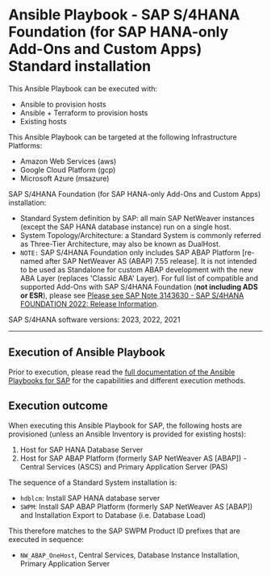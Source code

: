 # Ansible Playbook - SAP S/4HANA Foundation (for SAP HANA-only Add-Ons and Custom Apps) Standard installation

This Ansible Playbook can be executed with:
- Ansible to provision hosts
- Ansible + Terraform to provision hosts
- Existing hosts

This Ansible Playbook can be targeted at the following Infrastructure Platforms:
- Amazon Web Services (aws)
- Google Cloud Platform (gcp)
- Microsoft Azure (msazure)

SAP S/4HANA Foundation (for SAP HANA-only Add-Ons and Custom Apps) installation:
- Standard System definition by SAP: all main SAP NetWeaver instances (except the SAP HANA database instance) run on a single host.
- System Topology/Architecture: a Standard System is commonly referred as Three-Tier Architecture, may also be known as DualHost.
- `NOTE:` SAP S/4HANA Foundation only includes SAP ABAP Platform [re-named after SAP NetWeaver AS (ABAP) 7.55 release]. It is not intended to be used as Standalone for custom ABAP development with the new ABA Layer (replaces 'Classic ABA' Layer). For full list of compatible and supported Add-Ons with SAP S/4HANA Foundation (**not including ADS or ESR**), please see [Please see SAP Note 3143630 - SAP S/4HANA FOUNDATION 2022: Release Information](https://me.sap.com/notes/3143630).

SAP S/4HANA software versions:
2023, 2022, 2021

---

## Execution of Ansible Playbook

Prior to execution, please read the [full documentation of the Ansible Playbooks for SAP](../docs/README.md) for the capabilities and different execution methods.

## Execution outcome

When executing this Ansible Playbook for SAP, the following hosts are provisioned (unless an Ansible Inventory is provided for existing hosts):
1. Host for SAP HANA Database Server
2. Host for SAP ABAP Platform (formerly SAP NetWeaver AS [ABAP]) - Central Services (ASCS) and Primary Application Server (PAS)

The sequence of a Standard System installation is:
- `hdblcm`: Install SAP HANA database server
- `SWPM`: Install SAP ABAP Platform (formerly SAP NetWeaver AS [ABAP]) and Installation Export to Database (i.e. Database Load)

This therefore matches to the SAP SWPM Product ID prefixes that are executed in sequence:
- `NW_ABAP_OneHost`, Central Services, Database Instance Installation, Primary Application Server

